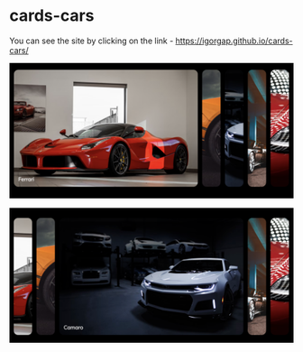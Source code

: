 # cards-cars


You can see the site by clicking on the link - https://igorgap.github.io/cards-cars/

</p>
<img width="1440" alt="mainPage" src="./readme-assest/1e.PNG">
<p>

</p>
<img width="1440" alt="mainPage" src="./readme-assest/2e.PNG">
<p>
